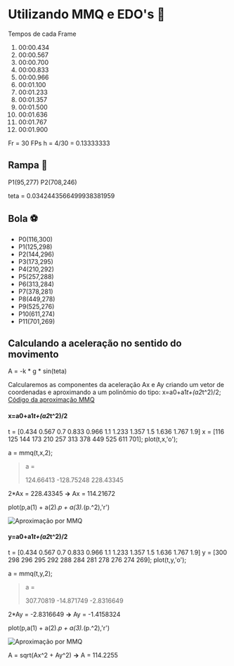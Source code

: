 # Utilizando MMQ e EDO's :underage:

Tempos de cada Frame
1. 00:00.434
2. 00:00.567
3. 00:00.700
4. 00:00.833
5. 00:00.966
6. 00:01.100
7. 00:01.233
8. 00:01.357
9. 00:01.500
11. 00:01.636
11. 00:01.767
12. 00:01.900

Fr = 30 FPs
h = 4/30 = 0.13333333

## Rampa :roller_coaster:

P1(95,277)
P2(708,246)

teta = 0.0342443566499938381959

## Bola :soccer:

* P0(116,300)
* P1(125,298)
* P2(144,296)
* P3(173,295)
* P4(210,292)
* P5(257,288)
* P6(313,284)
* P7(378,281)
* P8(449,278)
* P9(525,276)
* P10(611,274)
* P11(701,269)

## Calculando a aceleração no sentido do movimento

 A = -k * g * sin(teta)

Calcularemos as componentes da aceleração Ax e Ay criando um vetor de coordenadas e aproximando a um polinômio do tipo: x=a0+a1*t+(a2*t^2)/2; [Código da aproximação MMQ](https://github.com/LuizFelipeLemon/CN/blob/master/MMQ%2BEDO/MMQ/mmq.sci)

#### x=a0+a1*t+(a2*t^2)/2
t = [0.434 0.567 0.7 0.833 0.966 1.1 1.233 1.357 1.5 1.636 1.767 1.9]
x = [116 125 144 173 210 257 313 378 449 525 611 701]; 
plot(t,x,'o');

a = mmq(t,x,2);

>a  = 
>
>   124.66413
>  -128.75248
>   228.43345

2*Ax = 228.43345 **->** Ax = 114.21672

plot(p,a(1) + a(2).*p + a(3).*(p.^2),'r')

![Aproximação por MMQ](https://octodex.github.com/images/yaktocat.png)

#### y=a0+a1*t+(a2*t^2)/2

t = [0.434 0.567 0.7 0.833 0.966 1.1 1.233 1.357 1.5 1.636 1.767 1.9]
y = [300 298 296 295 292 288 284 281 278 276 274 269]; 
plot(t,y,'o');

a = mmq(t,y,2);

>a  = 
>
>   307.70819
>  -14.871749
>  -2.8316649

2*Ay = -2.8316649 **->** Ay = -1.4158324

plot(p,a(1) + a(2).*p + a(3).*(p.^2),'r')

![Aproximação por MMQ](https://octodex.github.com/images/yaktocat.png)

A = sqrt(Ax^2 + Ay^2) **->**  A  = 114.2255
